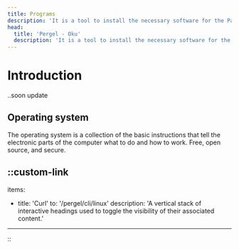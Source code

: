 ```yaml
---
title: Programs
description: 'It is a tool to install the necessary software for the Pargel on your computer.'
head:
  title: 'Pergel - Oku'
  description: 'It is a tool to install the necessary software for the Pargel on your computer.'
---
```


# Introduction

..soon update

## Operating system

The operating system is a collection of the basic instructions that tell the electronic parts of the computer what to do and how to work. Free, open source, and secure.

::custom-link
---
items:
  - title: 'Curl'
    to: '/pergel/cli/linux'
    description: 'A vertical stack of interactive headings used to toggle the visibility of their associated content.'
---
::

